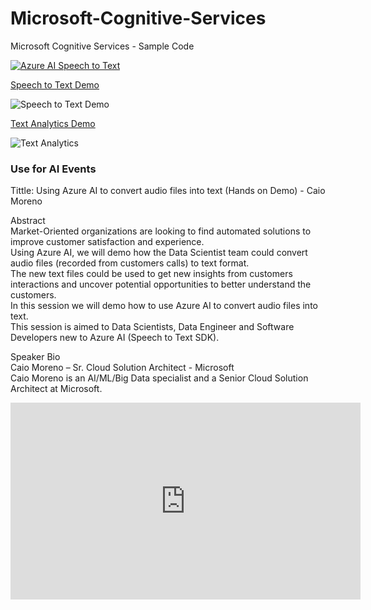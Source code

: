 # Microsoft-Cognitive-Services
Microsoft Cognitive Services - Sample Code

[![Azure AI Speech to Text](https://img.youtube.com/vi/MgMolXiZ7WA/0.jpg)](https://www.youtube.com/watch?v=MgMolXiZ7WA "Azure AI Speech to Text")

[Speech to Text Demo](https://github.com/caiomsouza/Microsoft-Cognitive-Services/tree/master/speech-to-text) <BR>

![Speech to Text Demo](https://github.com/caiomsouza/Microsoft-Cognitive-Services/blob/master/speech-to-text/img/speech-to-text-diagram.PNG)
  
[Text Analytics Demo](https://github.com/caiomsouza/Microsoft-Cognitive-Services/tree/master/textanalytics) <BR> 

![Text Analytics](https://github.com/caiomsouza/Microsoft-Cognitive-Services/blob/master/textanalytics/img/text-analytics.PNG)

### Use for AI Events

Tittle: Using Azure AI to convert audio files into text (Hands on Demo) - Caio Moreno <br>

Abstract <br>
Market-Oriented organizations are looking to find automated solutions to improve customer satisfaction and experience.  <br>
Using Azure AI, we will  demo how the Data Scientist team could convert audio files (recorded from customers calls) to text format.  <br>
The new text files could be used to get new insights from customers interactions and uncover potential opportunities to better understand the customers.  <br>
In this session we will demo how to use Azure AI to convert audio files into text. <br>
This session is aimed to Data Scientists, Data Engineer and Software Developers new to Azure AI (Speech to Text SDK). <br>

Speaker Bio <br>
Caio Moreno – Sr. Cloud Solution Architect - Microsoft  <br>
Caio Moreno is an AI/ML/Big Data specialist and a Senior Cloud Solution Architect at Microsoft. <br>


<iframe width="560" height="315" src="https://www.youtube.com/embed/MgMolXiZ7WA" frameborder="0" allow="accelerometer; autoplay; clipboard-write; encrypted-media; gyroscope; picture-in-picture" allowfullscreen></iframe>
